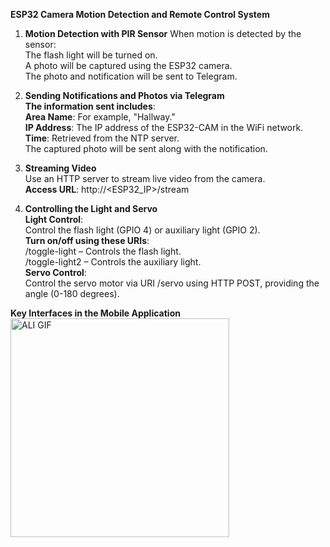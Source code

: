 **ESP32 Camera Motion Detection and Remote Control System**  

1. **Motion Detection with PIR Sensor**
When motion is detected by the sensor:  
The flash light will be turned on.  
A photo will be captured using the ESP32 camera.  
The photo and notification will be sent to Telegram.  

2. **Sending Notifications and Photos via Telegram**  
**The information sent includes**:  
**Area Name**: For example, "Hallway."  
**IP Address**: The IP address of the ESP32-CAM in the WiFi network.  
**Time**: Retrieved from the NTP server.  
The captured photo will be sent along with the notification.  

3. **Streaming Video**  
Use an HTTP server to stream live video from the camera.  
**Access URL**: http://<ESP32_IP>/stream  

4. **Controlling the Light and Servo**  
**Light Control**:   
Control the flash light (GPIO 4) or auxiliary light (GPIO 2).  
**Turn on/off using these URIs**:  
/toggle-light – Controls the flash light.  
/toggle-light2 – Controls the auxiliary light.  
**Servo Control**:  
Control the servo motor via URI /servo using HTTP POST, providing the angle (0-180 degrees).  


**Key Interfaces in the Mobile Application**  
<img src="https://github.com/user-attachments/assets/100fb567-974c-4d62-81cd-63d0df3a9759" alt="ALI GIF" width="350">
